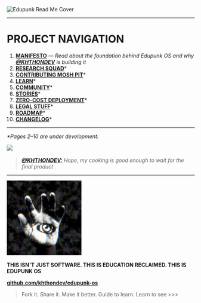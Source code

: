 <img src="assets/doc-images/edupunk-os-readme@2x.png" srcset="assets/doc-images/edupunk-os-readme@1x.png 1x, assets/doc-images/edupunk-os-readme@2x.png 2x" alt="Edupunk Read Me Cover">

---

# PROJECT NAVIGATION

1. **[MANIFESTO](docs/main/MANIFESTO.md)** _— Read about the foundation behind Edupunk OS and why **[@KHTHONDEV](https://github.com/khthondev)** is building it_
2. **[RESEARCH SQUAD](docs/research/RESEARCH.md)***
3. **[CONTRIBUTING MOSH PIT](docs/main/CONTRIBUTING.md)***
4. **[LEARN](docs/learn/LEARN.md)***
5. **[COMMUNITY](docs/main/COMMUNITY.md)***
6. **[STORIES](docs/stories/STORIES.md)***
7. **[ZERO-COST DEPLOYMENT](docs/deploy/ZERO-COST-DEPLOY.md)***
8. **[LEGAL STUFF](docs/main/LEGAL.md)***
9. **[ROADMAP](docs/main/ROADMAP.md)***
10. **[CHANGELOG](docs/main/CHANGELOG.md)***

---

_*Pages 2–10 are under development:_

<img src="assets/doc-images/foss-lms.gif" width="350px">

> _**[@KHTHONDEV:](https://github.com/khthondev)** Hope, my cooking is good enough to wait for the final product_

---

<img src="assets/doc-images/edupunk-os-hand-eye-logo.gif" width="200px">

**THIS ISN'T JUST SOFTWARE. THIS IS EDUCATION RECLAIMED. THIS IS EDUPUNK OS**

**[github.com/khthondev/edupunk-os](https://github.com/khthondev/edupunk-os)**

> Fork it. Share it. Make it better. Guide to learn. Learn to see >>>